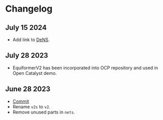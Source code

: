 # Changelog


## July 15 2024
- Add link to [DeNS](https://arxiv.org/abs/2403.09549).


## July 28 2023
- EquiformerV2 has been incorporated into OCP repository and used in Open Catalyst demo.


## June 28 2023
- [Commit](https://github.com/atomicarchitects/equiformer_v2/commit/8fe8cbaf8f3c27865b6e28c21db7867e75a107f7) 
- Rename `v2s` to `v2`.
- Remove unused parts in `nets`.
